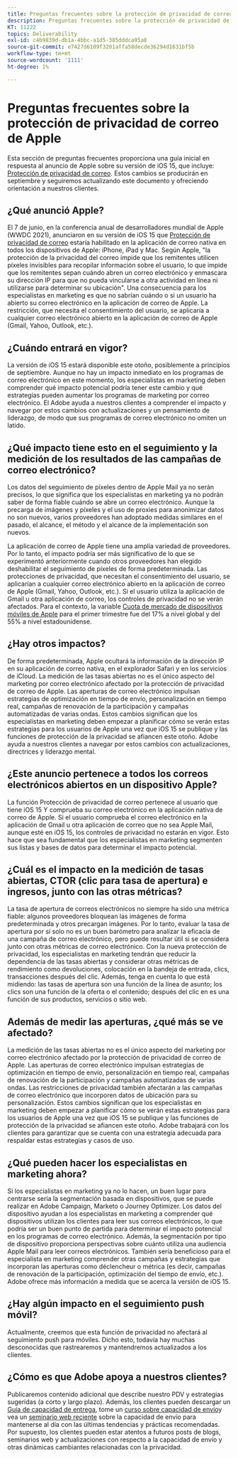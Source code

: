 ```yaml
---
title: Preguntas frecuentes sobre la protección de privacidad de correo de Apple
description: Preguntas frecuentes sobre la protección de privacidad de correo de Apple
KT: 11222
topics: Deliverability
exl-id: c4b9839d-db1a-4bbc-a1d5-385dddca95a8
source-git-commit: e7427d6109f3201affa58decde36294d1631bf5b
workflow-type: tm+mt
source-wordcount: '1111'
ht-degree: 1%

---
```


# Preguntas frecuentes sobre la protección de privacidad de correo de Apple

Esta sección de preguntas frecuentes proporciona una guía inicial en respuesta al anuncio de Apple sobre su versión de iOS 15, que incluye: [Protección de privacidad de correo](https://www.apple.com/newsroom/2021/06/apple-advances-its-privacy-leadership-with-ios-15-ipados-15-macos-monterey-and-watchos-8/). Estos cambios se producirán en septiembre y seguiremos actualizando este documento y ofreciendo orientación a nuestros clientes.

## ¿Qué anunció Apple?

El 7 de junio, en la conferencia anual de desarrolladores mundial de Apple (WWDC 2021), anunciaron en su versión de iOS 15 que [Protección de privacidad de correo](https://www.apple.com/newsroom/2021/06/apple-advances-its-privacy-leadership-with-ios-15-ipados-15-macos-monterey-and-watchos-8/) estaría habilitado en la aplicación de correo nativa en todos los dispositivos de Apple: iPhone, iPad y Mac. Según Apple, &quot;la protección de la privacidad del correo impide que los remitentes utilicen píxeles invisibles para recopilar información sobre el usuario, lo que impide que los remitentes sepan cuándo abren un correo electrónico y enmascara su dirección IP para que no pueda vincularse a otra actividad en línea ni utilizarse para determinar su ubicación&quot;. Una consecuencia para los especialistas en marketing es que no sabrían cuándo o si un usuario ha abierto su correo electrónico en la aplicación de correo de Apple. La restricción, que necesita el consentimiento del usuario, se aplicaría a cualquier correo electrónico abierto en la aplicación de correo de Apple (Gmail, Yahoo, Outlook, etc.).

## ¿Cuándo entrará en vigor?

La versión de iOS 15 estará disponible este otoño, posiblemente a principios de septiembre. Aunque no hay un impacto inmediato en los programas de correo electrónico en este momento, los especialistas en marketing deben comprender qué impacto potencial podría tener este cambio y qué estrategias pueden aumentar los programas de marketing por correo electrónico. El Adobe ayuda a nuestros clientes a comprender el impacto y navegar por estos cambios con actualizaciones y un pensamiento de liderazgo, de modo que sus programas de correo electrónico no omiten un latido.

## ¿Qué impacto tiene esto en el seguimiento y la medición de los resultados de las campañas de correo electrónico?

Los datos del seguimiento de píxeles dentro de Apple Mail ya no serán precisos, lo que significa que los especialistas en marketing ya no podrán saber de forma fiable cuándo se abre un correo electrónico. Aunque la precarga de imágenes y píxeles y el uso de proxies para anonimizar datos no son nuevos, varios proveedores han adoptado medidas similares en el pasado, el alcance, el método y el alcance de la implementación son nuevos.

La aplicación de correo de Apple tiene una amplia variedad de proveedores. Por lo tanto, el impacto podría ser más significativo de lo que se experimentó anteriormente cuando otros proveedores han elegido deshabilitar el seguimiento de píxeles de forma predeterminada. Las protecciones de privacidad, que necesitan el consentimiento del usuario, se aplicarían a cualquier correo electrónico abierto en la aplicación de correo de Apple (Gmail, Yahoo, Outlook, etc.). Si el usuario utiliza la aplicación de Gmail u otra aplicación de correo, los controles de privacidad no se verán afectados. Para el contexto, la variable [Cuota de mercado de dispositivos móviles de Apple](https://www.counterpointresearch.com/global-smartphone-share/) para el primer trimestre fue del 17% a nivel global y del 55% a nivel estadounidense.

## ¿Hay otros impactos?

De forma predeterminada, Apple ocultará la información de la dirección IP en su aplicación de correo nativa, en el explorador Safari y en los servicios de iCloud. La medición de las tasas abiertas no es el único aspecto del marketing por correo electrónico afectado por la protección de privacidad de correo de Apple. Las aperturas de correo electrónico impulsan estrategias de optimización en tiempo de envío, personalización en tiempo real, campañas de renovación de la participación y campañas automatizadas de varias ondas. Estos cambios significan que los especialistas en marketing deben empezar a planificar cómo se verán estas estrategias para los usuarios de Apple una vez que iOS 15 se publique y las funciones de protección de la privacidad se afiancen este otoño. Adobe ayuda a nuestros clientes a navegar por estos cambios con actualizaciones, directrices y liderazgo mental.

## ¿Este anuncio pertenece a todos los correos electrónicos abiertos en un dispositivo Apple?

La función Protección de privacidad de correo pertenece al usuario que tiene iOS 15 Y comprueba su correo electrónico en la aplicación nativa de correo de Apple. Si el usuario comprueba el correo electrónico en la aplicación de Gmail u otra aplicación de correo que no sea Apple Mail, aunque esté en iOS 15, los controles de privacidad no estarán en vigor. Esto hace que sea fundamental que los especialistas en marketing segmenten sus listas y bases de datos para determinar el impacto potencial.

## ¿Cuál es el impacto en la medición de tasas abiertas, CTOR (clic para tasa de apertura) e ingresos, junto con las otras métricas?

La tasa de apertura de correos electrónicos no siempre ha sido una métrica fiable: algunos proveedores bloquean las imágenes de forma predeterminada y otros precargan imágenes. Por lo tanto, evaluar la tasa de apertura por sí solo no es un buen barómetro para analizar la eficacia de una campaña de correo electrónico, pero puede resultar útil si se considera junto con otras métricas de correo electrónico. Con la nueva protección de privacidad, los especialistas en marketing tendrán que reducir la dependencia de las tasas abiertas y considerar otras métricas de rendimiento como devoluciones, colocación en la bandeja de entrada, clics, transacciones después del clic. Además, tenga en cuenta lo que está midiendo: las tasas de apertura son una función de la línea de asunto; los clics son una función de la oferta o el contenido; después del clic en es una función de sus productos, servicios o sitio web.

## Además de medir las aperturas, ¿qué más se ve afectado?

La medición de las tasas abiertas no es el único aspecto del marketing por correo electrónico afectado por la protección de privacidad de correo de Apple. Las aperturas de correo electrónico impulsan estrategias de optimización en tiempo de envío, personalización en tiempo real, campañas de renovación de la participación y campañas automatizadas de varias ondas. Las restricciones de privacidad también afectarán a las campañas de correo electrónico que incorporen datos de ubicación para su personalización. Estos cambios significan que los especialistas en marketing deben empezar a planificar cómo se verán estas estrategias para los usuarios de Apple una vez que iOS 15 se publique y las funciones de protección de la privacidad se afiancen este otoño. Adobe trabajará con los clientes para garantizar que se cuenta con una estrategia adecuada para respaldar estas estrategias y casos de uso.

## ¿Qué pueden hacer los especialistas en marketing ahora?

Si los especialistas en marketing ya no lo hacen, un buen lugar para centrarse sería la segmentación basada en dispositivos, que se puede realizar en Adobe Campaign, Marketo o Journey Optimizer. Los datos del dispositivo ayudan a los especialistas en marketing a comprender qué dispositivos utilizan los clientes para leer sus correos electrónicos, lo que podría ser un buen punto de partida para determinar el impacto potencial en los programas de correo electrónico. Además, la segmentación por tipo de dispositivo proporciona perspectivas sobre cuánto utiliza una audiencia Apple Mail para leer correos electrónicos. También sería beneficioso para el especialista en marketing comprender otras campañas y estrategias que incorporan las aperturas como déclencheur o métrica (es decir, campañas de renovación de la participación, optimización del tiempo de envío, etc.). Adobe ofrece más información a medida que se acerca la versión de iOS 15.

## ¿Hay algún impacto en el seguimiento push móvil?

Actualmente, creemos que esta función de privacidad no afectará al seguimiento push para móviles. Dicho esto, todavía hay muchas desconocidas que rastrearemos y mantendremos actualizados a los clientes.

## ¿Cómo es que Adobe apoya a nuestros clientes?

Publicaremos contenido adicional que describe nuestro PDV y estrategias sugeridas (a corto y largo plazo). Además, los clientes pueden descargar un [Guía de capacidad de entrega](../introduction.md), tome un [curso sobre capacidad de envío](https://experienceleague.adobe.com/?lang=es#dashboard/learning)y vea un [seminario web reciente](https://primetime.bluejeans.com/a2m/events/playback/29edda30-a9b8-4e4b-a460-e829c02c912a) sobre la capacidad de envío para mantenerse al día con las últimas tendencias y prácticas recomendadas. Por supuesto, los clientes pueden estar atentos a futuros posts de blogs, seminarios web y actualizaciones con respecto a la capacidad de envío y otras dinámicas cambiantes relacionadas con la privacidad.
